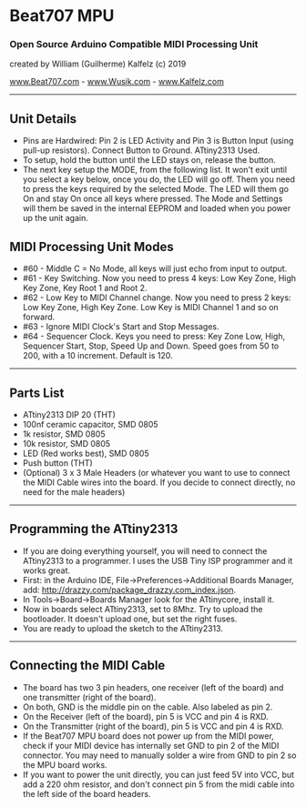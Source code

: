 # Beat707 MPU
### Open Source Arduino Compatible MIDI Processing Unit

created by William (Guilherme) Kalfelz (c) 2019

www.Beat707.com - www.Wusik.com - www.Kalfelz.com

--------------------------------------------------------------------------------

Unit Details
------------

- Pins are Hardwired: Pin 2 is LED Activity and Pin 3 is Button Input (using pull-up resistors). Connect Button to Ground. ATtiny2313 Used.
- To setup, hold the button until the LED stays on, release the button. 
- The next key setup the MODE, from the following list. It won't exit until you select a key below, once you do, the LED will go off. Them you need to press the keys required by the selected Mode. The LED will them go On and stay On once all keys where pressed. The Mode and Settings will them be saved in the internal EEPROM and loaded when you power up the unit again.
 
MIDI Processing Unit Modes
--------------------------

- #60 - Middle C = No Mode, all keys will just echo from input to output.
- #61 - Key Switching. Now you need to press 4 keys: Low Key Zone, High Key Zone, Key Root 1 and Root 2.
- #62 - Low Key to MIDI Channel change. Now you need to press 2 keys: Low Key Zone, High Key Zone. Low Key is MIDI Channel 1 and so on forward.
- #63 - Ignore MIDI Clock's Start and Stop Messages.
- #64 - Sequencer Clock. Keys you need to press: Key Zone Low, High, Sequencer Start, Stop, Speed Up and Down. Speed goes from 50 to 200, with a 10 increment. Default is 120.

--------------------------------------------------------------------------------

Parts List
----------

- ATtiny2313 DIP 20 (THT)
- 100nf ceramic capacitor, SMD 0805
- 1k resistor, SMD 0805
- 10k resistor, SMD 0805
- LED (Red works best), SMD 0805
- Push button (THT)
- (Optional) 3 x 3 Male Headers (or whatever you want to use to connect the MIDI Cable wires into the board. If you decide to connect directly, no need for the male headers)

--------------------------------------------------------------------------------

Programming the ATtiny2313
--------------------------

- If you are doing everything yourself, you will need to connect the ATtiny2313 to a programmer. I uses the USB Tiny ISP programmer and it works great.
- First: in the Arduino IDE, File->Preferences->Additional Boards Manager, add: http://drazzy.com/package_drazzy.com_index.json.
- In Tools->Board->Boards Manager look for the ATtinycore, install it.
- Now in boards select ATtiny2313, set to 8Mhz. Try to upload the bootloader. It doesn't upload one, but set the right fuses.
- You are ready to upload the sketch to the ATtiny2313.

--------------------------------------------------------------------------------

Connecting the MIDI Cable
-------------------------

- The board has two 3 pin headers, one receiver (left of the board) and one transmitter (right of the board).
- On both, GND is the middle pin on the cable. Also labeled as pin 2.
- On the Receiver (left of the board), pin 5 is VCC and pin 4 is RXD.
- On the Transmitter (right of the board), pin 5 is VCC and pin 4 is RXD.
- If the Beat707 MPU board does not power up from the MIDI power, check if your MIDI device has internally set GND to pin 2 of the MIDI connector. You may need to manually solder a wire from GND to pin 2 so the MPU board works.
- If you want to power the unit directly, you can just feed 5V into VCC, but add a 220 ohm resistor, and don't connect pin 5 from the midi cable into the left side of the board headers.